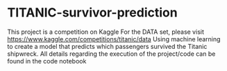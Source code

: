 # TITANIC-survivor-prediction
This project is a competition on Kaggle
For the DATA set, please visit https://www.kaggle.com/competitions/titanic/data
Using machine learning to create a model that predicts which passengers survived the Titanic shipwreck.
All details regarding the execution of the project/code can be found in the code notebook 
